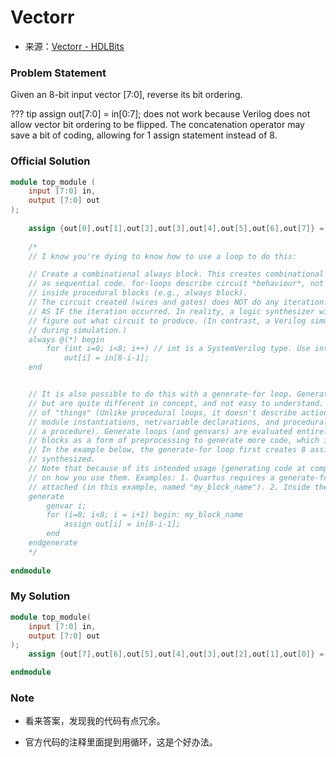 # Vectorr
- 来源：[Vectorr - HDLBits](https://hdlbits.01xz.net/wiki/Vectorr)

### Problem Statement
Given an 8-bit input vector [7:0], reverse its bit ordering.

??? tip
	assign out[7:0] = in[0:7]; does not work because Verilog does not allow vector bit ordering to be flipped.
	The concatenation operator may save a bit of coding, allowing for 1 assign statement instead of 8.

### Official Solution

```Verilog
module top_module (
	input [7:0] in,
	output [7:0] out
);
	
	assign {out[0],out[1],out[2],out[3],out[4],out[5],out[6],out[7]} = in;
	
	/*
	// I know you're dying to know how to use a loop to do this:

	// Create a combinational always block. This creates combinational logic that computes the same result
	// as sequential code. for-loops describe circuit *behaviour*, not *structure*, so they can only be used 
	// inside procedural blocks (e.g., always block).
	// The circuit created (wires and gates) does NOT do any iteration: It only produces the same result
	// AS IF the iteration occurred. In reality, a logic synthesizer will do the iteration at compile time to
	// figure out what circuit to produce. (In contrast, a Verilog simulator will execute the loop sequentially
	// during simulation.)
	always @(*) begin	
		for (int i=0; i<8; i++)	// int is a SystemVerilog type. Use integer for pure Verilog.
			out[i] = in[8-i-1];
	end


	// It is also possible to do this with a generate-for loop. Generate loops look like procedural for loops,
	// but are quite different in concept, and not easy to understand. Generate loops are used to make instantiations
	// of "things" (Unlike procedural loops, it doesn't describe actions). These "things" are assign statements,
	// module instantiations, net/variable declarations, and procedural blocks (things you can create when NOT inside 
	// a procedure). Generate loops (and genvars) are evaluated entirely at compile time. You can think of generate
	// blocks as a form of preprocessing to generate more code, which is then run though the logic synthesizer.
	// In the example below, the generate-for loop first creates 8 assign statements at compile time, which is then
	// synthesized.
	// Note that because of its intended usage (generating code at compile time), there are some restrictions
	// on how you use them. Examples: 1. Quartus requires a generate-for loop to have a named begin-end block
	// attached (in this example, named "my_block_name"). 2. Inside the loop body, genvars are read only.
	generate
		genvar i;
		for (i=0; i<8; i = i+1) begin: my_block_name
			assign out[i] = in[8-i-1];
		end
	endgenerate
	*/
	
endmodule
```

### My Solution

```Verilog
module top_module( 
    input [7:0] in,
    output [7:0] out
);
    assign {out[7],out[6],out[5],out[4],out[3],out[2],out[1],out[0]} = {in[0],in[1],in[2],in[3],in[4],in[5],in[6],in[7]};

endmodule
```

### Note

- 看来答案，发现我的代码有点冗余。

- 官方代码的注释里面提到用循环，这是个好办法。